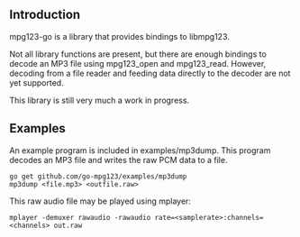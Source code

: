 Introduction
------------

mpg123-go is a library that provides bindings to libmpg123.

Not all library functions are present, but there are enough bindings to
decode an MP3 file using mpg123_open and mpg123_read. However, decoding
from a file reader and feeding data directly to the decoder are not yet
supported.

This library is still very much a work in progress.

Examples
--------

An example program is included in examples/mp3dump. This program decodes
an MP3 file and writes the raw PCM data to a file.

	go get github.com/go-mpg123/examples/mp3dump
	mp3dump <file.mp3> <outfile.raw>

This raw audio file may be played using mplayer:

	mplayer -demuxer rawaudio -rawaudio rate=<samplerate>:channels=<channels> out.raw
